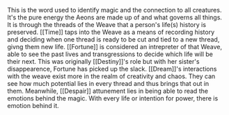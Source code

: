 This is the word used to identify magic and the connection to all creatures. It's the pure energy the Aeons are made up of and what governs all things. It is through the threads of the Weave that a person's life(s) history is preserved. [[Time]] taps into the Weave as a means of recording history and deciding when one thread is ready to be cut and tied to a new thread, givng them new life. [[Fortune]] is considered an intrepreter of that Weave, able to see the past lives and transgressions to decide which life will be their next. This was originally [[Destiny]]'s role but with her sister's disappearence, Fortune has picked up the slack. [[Dream]]'s interactions with the weave exist more in the realm of creativity and chaos. They can see how much potential lies in every thread and thus brings that out in them. Meanwhile, [[Despair]] attunement lies in being able to read the emotions behind the magic. With every life or intention for power, there is emotion behind it.